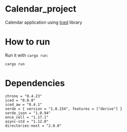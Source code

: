 
# Calendar_project
Calendar application using [Iced](https://github.com/iced-rs/iced) library

# How to run
Run it with `cargo run`:
```
cargo run
```

# Dependencies
```
chrono = "0.4.23"
iced = "0.8.0"
iced_aw = "0.4.1"
serde = { version = "1.0.154", features = ["derive"] }
serde_json = "1.0.94"
once_cell = "1.17.1"
async-std = "1.12.0"
directories-next = "2.0.0"
```
